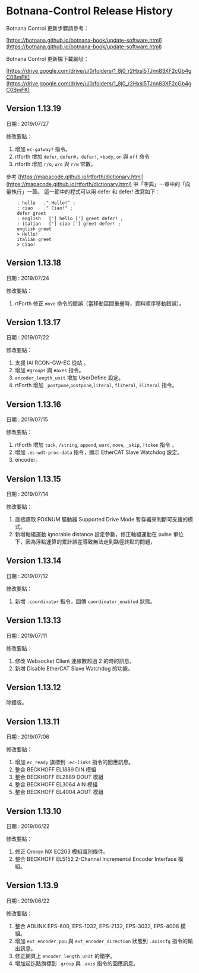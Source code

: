# Botnana-Control Release History

Botnana Control 更新步驟請參考：

[https://botnana.github.io/botnana-book/update-software.html](https://botnana.github.io/botnana-book/update-software.html)

Botnana Control 更新檔下載網址：

[https://drive.google.com/drive/u/0/folders/1_8j0_r2Hxsl5TJnn83XF2cGb4gC0BmFK](https://drive.google.com/drive/u/0/folders/1_8j0_r2Hxsl5TJnn83XF2cGb4gC0BmFK)


## Version 1.13.19

日期 : 2019/07/27

修改要點：

1. 增加 `ec-gatway?` 指令。
2. rtforth 增加 `defer`, `defer@`，`defer!`, `>body`, `on` 與 `off` 命令
3. rtforth 增加  `r/o`, `w/o` 與 `r/w` 常數。

參考 [https://mapacode.github.io/rtforth/dictionary.html](https://mapacode.github.io/rtforth/dictionary.html) 中「字典」一章中的「向量執行」一節。
這一節中的程式可以用 defer 和 defer! 改寫如下：

```
    : hello   ." Hello!" ;
    : ciao    ." Ciao!" ;
    defer greet
    : english   ['] hello ['] greet defer! ;
    : italian   ['] ciao ['] greet defer! ;
    english greet
    > Hello!
    italian greet
    > Ciao!

```

## Version 1.13.18

日期 : 2019/07/24

修改要點：

1. rtForth 修正 `move` 命令的錯誤（當移動區間重疊時，資料順序移動錯誤）。 


## Version 1.13.17

日期 : 2019/07/22

修改要點：

1. 支援 IAI RCON-GW-EC 從站 。
2. 增加 `#groups` 與 `#axes` 指令。
3. `encoder_length_unit` 增加 UserDefine 設定。
4. rtForth 增加 `_postpone`,`postpone`,`literal`, `fliteral`, `2literal` 指令。 

## Version 1.13.16

日期 : 2019/07/15

修改要點：

1. rtForth 增加 `tuck`, `/string`, `append`, `word`, `move`, `_skip`, `!token` 指令 。
2. 增加 `.ec-wdt-proc-data` 指令，顯示 EtherCAT Slave Watchdog 設定。
3. encoder。

## Version 1.13.15

日期 : 2019/07/14

修改要點：

1. 直接讀取 FOXNUM 驅動器 Supported Drive Mode 暫存器來判斷可支援的模式。
2. 新增軸組運動 ignorable distance 設定參數，修正軸組運動在 pulse 單位下，因為浮點運算的累計誤差導致無法走到路徑終點的問題，

## Version 1.13.14

日期 : 2019/07/12

修改要點：

1. 新增 `.coordinator` 指令，回傳 `coordinator_enabled` 狀態。

## Version 1.13.13

日期 : 2019/07/11

修改要點：

1. 修改 Websocket Client 連線數超過 2 的時的訊息。
2. 新增 Disable EtherCAT Slave Watchdog 的功能。  

## Version 1.13.12

除錯版。

## Version 1.13.11

日期 : 2019/07/06

修改要點：

1. 增加 `ec_ready` 旗標到 `.ec-links` 指令的回應訊息。
2. 整合 BECKHOFF EL1889 DIN 模組
3. 整合 BECKHOFF EL2889 DOUT 模組
4. 整合 BECKHOFF EL3064 AIN 模組
5. 整合 BECKHOFF EL4004 AOUT 模組

## Version 1.13.10

日期 : 2019/06/22

修改要點：

1. 修正 Omron NX EC203 模組識別條件。
2. 整合 BECKHOFF EL5152 2-Channel Incremental Encoder Interface 模組。

## Version 1.13.9

日期 : 2019/06/22

修改要點：

1. 整合 ADLINK EPS-600, EPS-1032, EPS-2132, EPS-3032, EPS-4008 模組。
2. 增加 `ext_encoder_ppu` 與 `ext_encoder_direction` 狀態到 `.axiscfg` 指令的輸出訊息。
3. 修正網頁上 `encoder_length_unit` 的錯字。
4. 增加起迄點旗標到 `.group` 與 `.axis` 指令的回應訊息。

